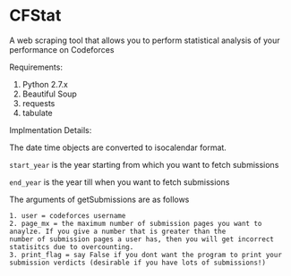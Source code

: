 # CFStat
A web scraping tool that allows you to perform statistical analysis of your performance on Codeforces

Requirements:

1. Python 2.7.x
2. Beautiful Soup
3. requests
4. tabulate

Implmentation Details:

  The date time objects are converted to isocalendar format.
  
  `start_year` is the year starting from which you want to fetch submissions
  
  `end_year` is the year till when you want to fetch submissions
  
  The arguments of getSubmissions are as follows
  
    1. user = codeforces username
    2. page_mx = the maximum number of submission pages you want to anaylze. If you give a number that is greater than the
    number of submission pages a user has, then you will get incorrect statisitcs due to overcounting.
    3. print_flag = say False if you dont want the program to print your submission verdicts (desirable if you have lots of submissions!)
    
